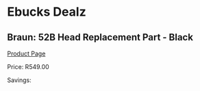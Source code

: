 
# Ebucks Dealz
## Braun: 52B Head Replacement Part - Black
[Product Page](https://www.ebucks.com/web/shop/productSelected.do?prodId=627385395&catId=1186081080)

Price: R549.00

Savings: 


	
